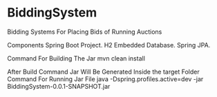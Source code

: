  # BiddingSystem
Bidding Systems For Placing Bids of Running Auctions

Components
Spring Boot Project.
H2 Embedded Database. 
Spring JPA.

Command For Building The Jar
mvn clean install

After Build Command Jar Will Be Generated Inside the target Folder
Command For Running Jar File
java -Dspring.profiles.active=dev -jar BiddingSystem-0.0.1-SNAPSHOT.jar
